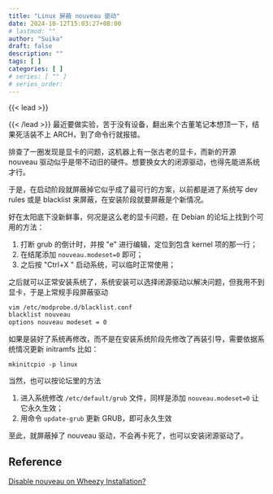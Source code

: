 ```yaml
---
title: "Linux 屏蔽 nouveau 驱动"
date: 2024-10-12T15:03:27+08:00
# lastmod: ""
author: "Suika"
draft: false
description: ""
tags: [ ]
categories: [ ]
# series: [ "" ]
# series_order:
---
```


{{< lead >}}

{{< /lead >}}
最近要做实验，苦于没有设备，翻出来个古董笔记本想顶一下，结果死活装不上 ARCH，到了命令行就报错。

排查了一圈发现是显卡的问题，这机器上有一张古老的显卡，而新的开源 nouveau 驱动似乎是带不动旧的硬件。想要换女大的闭源驱动，也得先能进系统才行。

于是，在启动阶段就屏蔽掉它似乎成了最可行的方案，以前都是进了系统写 dev rules 或是 blacklist 来屏蔽，在安装阶段就要屏蔽是个新情况。

好在太阳底下没新鲜事，何况是这么老的显卡问题，在 Debian 的论坛上找到个可用的方法：

1.  打断 grub 的倒计时，并按 "e" 进行编辑，定位到包含 kernel 项的那一行；
2.  在结尾添加 ```nouveau.modeset=0``` 即可；
3.  之后按 "Ctrl+X " 启动系统，可以临时正常使用；

之后就可以正常安装系统了，系统安装可以选择闭源驱动以解决问题，但我用不到显卡，于是上常规手段屏蔽驱动
``` bash
vim /etc/modprobe.d/blacklist.conf
blacklist nouveau
options nouveau modeset = 0
```

如果是装好了系统再修改，而不是在安装系统阶段先修改了再装引导，需要依据系统情况更新 initramfs
比如：
```
mkinitcpio -p linux
```

当然，也可以按论坛里的方法
1.  进入系统修改 `/etc/default/grub` 文件，同样是添加 ```nouveau.modeset=0``` 让它永久生效；
2.  用命令 ```update-grub``` 更新 GRUB，即可永久生效

至此，就屏蔽掉了 nouveau 驱动，不会再卡死了，也可以安装闭源驱动了。

## Reference
 [Disable nouveau on Wheezy Installation?](https://forums.debian.net/viewtopic.php?t=79797)
